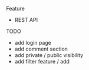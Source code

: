 Feature
- REST API

TODO
- add login page
- add comment section
- add private / public visibility 
- add filter feature / add 